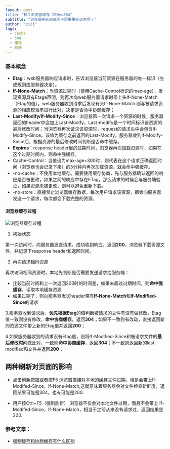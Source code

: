 ```yaml
---
layout: post
title: "有关浏览器缓存 200vs304"
subtitle: "浏览器刷新到底需不需要重新请求呢？"
author: "cici"
tags:
  - cache
  - 304
  - 缓存
  - 刷新
---
```


### 基本概念

- **Etag**：web服务器响应请求时，告诉浏览器当前资源在服务器的唯一标识（生成规则由服务器决定）。
- **If-None-Match**：当资源过期时（使用Cache-Control标识的max-age），发现资源具有Etage声明，则再次向web服务器请求时带上头If-None-Match （Etag的值）。web服务器收到请求后发现有头If-None-Match 则与被请求资源的相应校验串进行比对，决定是否命中协商缓存；
- **Last-Modify/If-Modify-Since**：浏览器第一次请求一个资源的时候，服务器返回的header中会加上Last-Modify，Last-modify是一个时间标识该资源的最后修改时间；当浏览器再次请求该资源时，request的请求头中会包含If-Modify-Since，该值为缓存之前返回的Last-Modify。服务器收到If-Modify-Since后，根据资源的最后修改时间判断是否命中缓存。
- **Expires**：response header里的过期时间，浏览器再次加载资源时，如果在这个过期时间内，则命中强缓存。
- Cache-Control：当值设为max-age=300时，则代表在这个请求正确返回时间（浏览器也会记录下来）的5分钟内再次加载资源，就会命中强缓存。
- -no-cache：不使用本地缓存。需要使用缓存协商，先与服务器确认返回的响应是否被更改，如果之前的响应中存在ETag，那么请求的时候会与服务端验证，如果资源未被更改，则可以避免重新下载。
- -no-store：直接禁止浏览器缓存数据，每次用户请求该资源，都会向服务器发送一个请求，每次都会下载完整的资源。

#### 浏览器缓存过程
![浏览器缓存过程](https://upload-images.jianshu.io/upload_images/6038331-613485beb848e6a0.png?imageMogr2/auto-orient/strip%7CimageView2/2/w/554)

1. 初始状态

第一次访问时，向服务器发送请求，成功收到响应，返回**200**，浏览器下载资源文件，并记录下response header和返回时间。

2. 再次请求相同资源

再次访问相同资源时，本地先判断是否需要发送请求给服务端：
- 比较当前时间和上一次返回200时的时间差，如果未超过过期时间，则**命中强缓存**，读取本地缓存资源
- 如果过期了，则向服务器发送header带有**If-None-Match**和**If-Modified-Since**的请求
  
3.服务器收到请求后，**优先根据Etag**的值判断被请求的文件有没有做修改，Etag值一致则没有修改，**命中协商缓存**，返回**304**；如果不一致则有改动，直接返回新的资源文件带上新的Etag值并返回**200**；

4.如果服务器收到的请求没有Etag值，则将If-Modified-Since和被请求文件的**最后修改时间**做比对，一致则**命中协商缓存**，返回**304**；不一致则返回新的last-modified和文件并返回**200**；

## 两种刷新对页面的影响

- 点击刷新按钮或者按F5
浏览器直接对本地的缓存文件过期，但是会带上If-Modifed-Since，If-None-Match,这就意味着服务器会对文件检查新鲜度，返回结果可能是304，也有可能是200.

- 用户按Ctrl+F5（强制刷新）
浏览器不仅会对本地文件过期，而且不会带上 If-Modifed-Since，If-None-Match，相当于之前从来没有请求过，返回结果是200.

### 参考文章：

- [强制缓存和协商缓存有什么区别](https://www.jianshu.com/p/1a1536ab01f1)